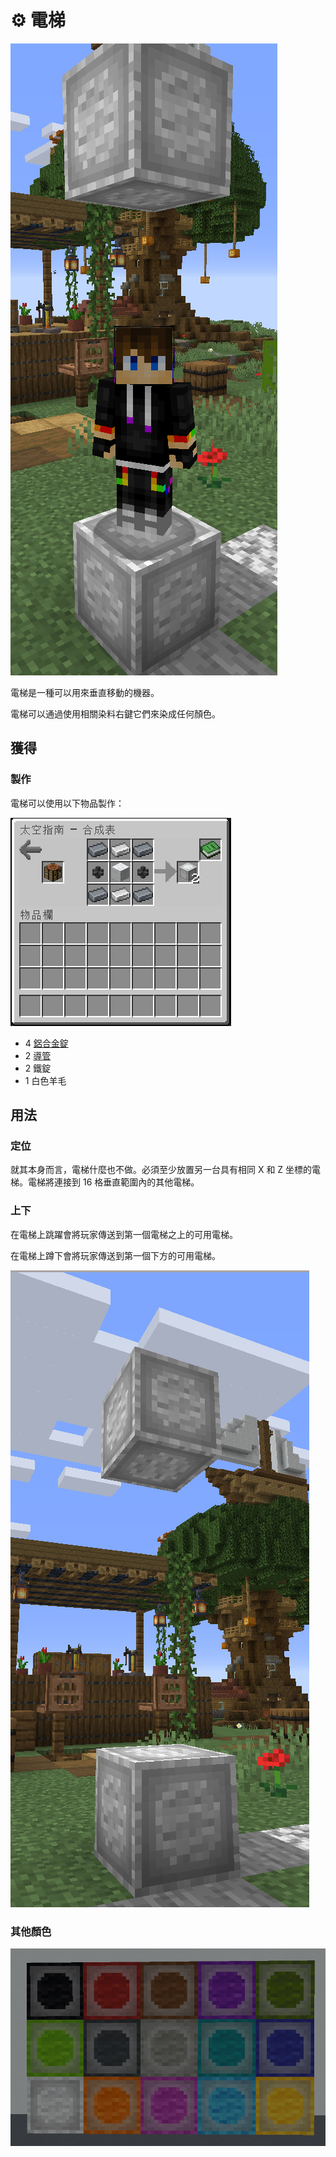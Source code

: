 # ⚙ 電梯

![](<../.gitbook/assets/image (45).png>)

電梯是一種可以用來垂直移動的機器。

電梯可以通過使用相關染料右鍵它們來染成任何顏色。

## 獲得

### 製作

電梯可以使用以下物品製作：

![](<../.gitbook/assets/image (220).png>)

* 4 [鋁合金錠](aluminium-alloy-ingot.md)
* 2 [導管](Conduit.md)
* 2 鐵錠
* 1 白色羊毛

## 用法

### 定位

就其本身而言，電梯什麼也不做。必須至少放置另一台具有相同 X 和 Z 坐標的電梯。電梯將連接到 16 格垂直範圍內的其他電梯。

### 上下

在電梯上跳躍會將玩家傳送到第一個電梯之上的可用電梯。

在電梯上蹲下會將玩家傳送到第一個下方的可用電梯。

![](<../.gitbook/assets/image (47).png>)

### 其他顏色

![](<../.gitbook/assets/image (212).png>)
